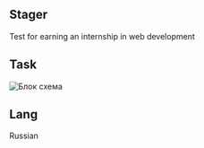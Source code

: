 ## Stager

Test for earning an internship in web development

## Task
![Блок схема](https://user-images.githubusercontent.com/82088279/186270704-d70efa4e-614c-47e2-9a43-3e9e6591d88e.jpg)

## Lang

Russian

